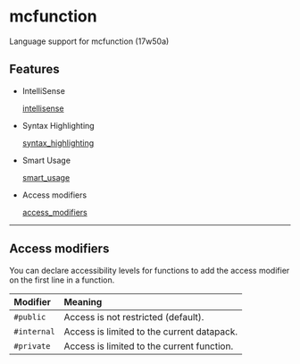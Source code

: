 # mcfunction

Language support for mcfunction (17w50a)

## Features

- IntelliSense

  [intellisense](https://raw.githubusercontent.com/intsuc/mcfunction-ss/master/images/intellisense.png)

- Syntax Highlighting

  [syntax_highlighting](https://raw.githubusercontent.com/intsuc/mcfunction-ss/master/images/syntax_highlight.png)

- Smart Usage

  [smart_usage](https://raw.githubusercontent.com/intsuc/mcfunction-ss/master/images/smart_usage.png)

- Access modifiers

  [access_modifiers](https://github.com/intsuc/mcfunction-ss/blob/master/images/access_modifiers.png)

----------

## Access modifiers

You can declare accessibility levels for functions to add the access modifier on the first line in a function.

| Modifier    | Meaning                                    |
| :---------- | :----------------------------------------- |
| `#public`   | Access is not restricted (default).        |
| `#internal` | Access is limited to the current datapack. |
| `#private`  | Access is limited to the current function. |